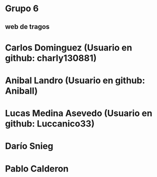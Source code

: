 # Grupo 6

##         web de tragos         ##


# Carlos Dominguez (Usuario en github: charly130881)
# Anibal Landro (Usuario en github: Aniball)
# Lucas Medina Asevedo (Usuario en github: Luccanico33)
# Darío Snieg
# Pablo Calderon
